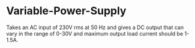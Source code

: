 # Variable-Power-Supply
 Takes an AC input of 230V rms at 50 Hz and gives a DC output that can vary in the range of 0-30V and maximum output load current should be 1-1.5A.
